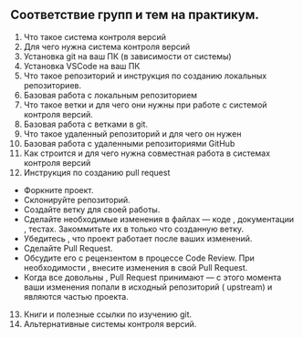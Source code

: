 ## Соответствие групп и тем на практикум.

1. Что такое система контроля версий
2. Для чего нужна система контроля версий
3. Установка git на ваш ПК (в зависимости от системы)
4. Установка VSCode на ваш ПК
5. Что такое репозиторий и инструкция по созданию локальных репозиториев.
6. Базовая работа с локальным репозиторием
7. Что такое ветки и для чего они нужны при работе с системой контроля версий.
8. Базовая работа с ветками в git.
9. Что такое удаленный репозиторий и для чего он нужен
10. Базовая работа с удаленными репозиториями GitHub
11. Как строится и для чего нужна совместная работа в системах контроля версий
12. Инструкция по созданию pull request
- Форкните проект.
- Склонируйте репозиторий.
- Создайте ветку для своей работы.
- Сделайте необходимые изменения в файлах — коде , документации , тестах. Закоммитьте их в только что созданную ветку.
- Убедитесь , что проект работает после ваших изменений.
- Сделайте Pull Request.
- Обсудите его с рецензентом в процессе Code Review. При необходимости , внесите изменения в свой Pull Request.
- Когда все довольны , Pull Request принимают — с этого момента ваши изменения попали в исходный репозиторий ( upstream) и являются частью проекта.
13. Книги и полезные ссылки по изучению git.
14. Альтернативные системы контроля версий.
